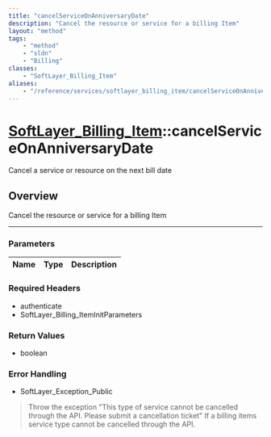 ```yaml
---
title: "cancelServiceOnAnniversaryDate"
description: "Cancel the resource or service for a billing Item"
layout: "method"
tags:
    - "method"
    - "sldn"
    - "Billing"
classes:
    - "SoftLayer_Billing_Item"
aliases:
    - "/reference/services/softlayer_billing_item/cancelServiceOnAnniversaryDate"
---
```

# [SoftLayer_Billing_Item](/reference/services/SoftLayer_Billing_Item)::cancelServiceOnAnniversaryDate


Cancel a service or resource on the next bill date


## Overview 
Cancel the resource or service for a billing Item 

-----

### Parameters 
|Name | Type | Description |
| --- | --- | --- |


### Required Headers
* authenticate
* SoftLayer_Billing_ItemInitParameters


### Return Values
* boolean



### Error Handling

* SoftLayer_Exception_Public 

> Throw the exception "This type of service cannot be cancelled through the API.  Please submit a cancellation ticket" If a billing items service type cannot be cancelled through the API. 



